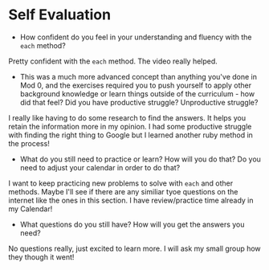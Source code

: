 # Self Evaluation

- How confident do you feel in your understanding and fluency with the `each` method?

Pretty confident with the `each` method. The video really helped. 

- This was a much more advanced concept than anything you've done in Mod 0, and the exercises required you to push yourself to apply other background knowledge or learn things outside of the curriculum - how did that feel? Did you have productive struggle? Unproductive struggle?

I really like having to do some research to find the answers. It helps you retain the information more in my opinion. I had some productive struggle with finding the right thing to Google but I learned another ruby method in the process!

- What do you still need to practice or learn? How will you do that? Do you need to adjust your calendar in order to do that?

I want to keep practicing new problems to solve with `each` and other methods. Maybe I'll see if there are any similiar tyoe questions on the internet like the ones in this section. I have review/practice time already in my Calendar!

- What questions do you still have? How will you get the answers you need?

No questions really, just excited to learn more. I will ask my small group how they though it went!
